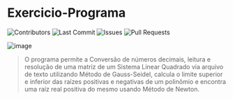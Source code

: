 # Exercicio-Programa

![Contributors](https://img.shields.io/github/contributors/gabriel-vieira06/CalculoNumerico_ExercicioPrograma1?style=for-the-badge)
![Last Commit](https://img.shields.io/github/last-commit/gabriel-vieira06/CalculoNumerico_ExercicioPrograma1?style=for-the-badge)
![Issues](https://img.shields.io/github/issues/gabriel-vieira06/CalculoNumerico_ExercicioPrograma1?style=for-the-badge)
![Pull Requests](https://img.shields.io/github/issues-pr/gabriel-vieira06/CalculoNumerico_ExercicioPrograma1?style=for-the-badge)


<!---Esses são exemplos. Veja https://shields.io para outras pessoas ou para personalizar este conjunto de escudos. Você pode querer incluir dependências, status do projeto e informações de licença aqui--->

![image](https://user-images.githubusercontent.com/75680725/166827849-f461a055-4023-4be4-a147-b13b03b125e5.png)

> O programa permite a Conversão de números decimais, leitura e resolução de uma matriz de um Sistema Linear Quadrado via arquivo de texto utilizando Método de Gauss-Seidel, calcula o limite superior e inferior das raízes positivas e negativas de um polinômio e encontra uma raíz real positiva do mesmo usando Método de Newton.
